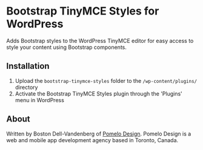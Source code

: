 # Bootstrap TinyMCE Styles for WordPress

Adds Bootstrap styles to the WordPress TinyMCE editor for easy access to style your content using Bootstrap components.

## Installation

1. Upload the `bootstrap-tinymce-styles` folder to the `/wp-content/plugins/` directory
2. Activate the Bootstrap TinyMCE Styles plugin through the 'Plugins' menu in WordPress

## About

Written by Boston Dell-Vandenberg of [Pomelo Design](http://www.pomelodesign.com). Pomelo Design is a web and mobile app development agency based in Toronto, Canada.